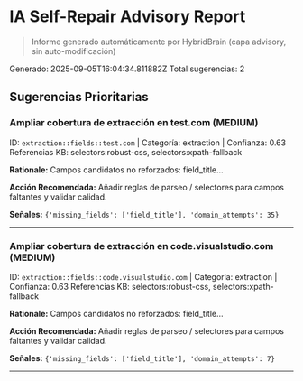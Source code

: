 # IA Self-Repair Advisory Report

> Informe generado automáticamente por HybridBrain (capa advisory, sin auto-modificación)

Generado: 2025-09-05T16:04:34.811882Z
Total sugerencias: 2

## Sugerencias Prioritarias

### Ampliar cobertura de extracción en test.com (MEDIUM)
ID: `extraction::fields::test.com` | Categoría: extraction | Confianza: 0.63
Referencias KB: selectors:robust-css, selectors:xpath-fallback

**Rationale:** Campos candidatos no reforzados: field_title...

**Acción Recomendada:** Añadir reglas de parseo / selectores para campos faltantes y validar calidad.

**Señales:** `{'missing_fields': ['field_title'], 'domain_attempts': 35}`

---

### Ampliar cobertura de extracción en code.visualstudio.com (MEDIUM)
ID: `extraction::fields::code.visualstudio.com` | Categoría: extraction | Confianza: 0.63
Referencias KB: selectors:robust-css, selectors:xpath-fallback

**Rationale:** Campos candidatos no reforzados: field_title...

**Acción Recomendada:** Añadir reglas de parseo / selectores para campos faltantes y validar calidad.

**Señales:** `{'missing_fields': ['field_title'], 'domain_attempts': 7}`

---
